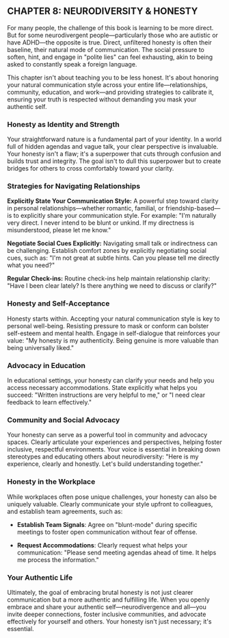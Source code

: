 ## CHAPTER 8: NEURODIVERSITY & HONESTY

For many people, the challenge of this book is learning to be more direct. But for some neurodivergent people—particularly those who are autistic or have ADHD—the opposite is true. Direct, unfiltered honesty is often their baseline, their natural mode of communication. The social pressure to soften, hint, and engage in "polite lies" can feel exhausting, akin to being asked to constantly speak a foreign language.

This chapter isn't about teaching you to be less honest. It's about honoring your natural communication style across your entire life—relationships, community, education, and work—and providing strategies to calibrate it, ensuring your truth is respected without demanding you mask your authentic self.

### Honesty as Identity and Strength

Your straightforward nature is a fundamental part of your identity. In a world full of hidden agendas and vague talk, your clear perspective is invaluable. Your honesty isn't a flaw; it's a superpower that cuts through confusion and builds trust and integrity. The goal isn't to dull this superpower but to create bridges for others to cross comfortably toward your clarity.

### Strategies for Navigating Relationships

**Explicitly State Your Communication Style:**
A powerful step toward clarity in personal relationships—whether romantic, familial, or friendship-based—is to explicitly share your communication style. For example: "I'm naturally very direct. I never intend to be blunt or unkind. If my directness is misunderstood, please let me know."

**Negotiate Social Cues Explicitly:**
Navigating small talk or indirectness can be challenging. Establish comfort zones by explicitly negotiating social cues, such as: "I'm not great at subtle hints. Can you please tell me directly what you need?"

**Regular Check-ins:**
Routine check-ins help maintain relationship clarity: "Have I been clear lately? Is there anything we need to discuss or clarify?"

### Honesty and Self-Acceptance

Honesty starts within. Accepting your natural communication style is key to personal well-being. Resisting pressure to mask or conform can bolster self-esteem and mental health. Engage in self-dialogue that reinforces your value: "My honesty is my authenticity. Being genuine is more valuable than being universally liked."

### Advocacy in Education

In educational settings, your honesty can clarify your needs and help you access necessary accommodations. State explicitly what helps you succeed: "Written instructions are very helpful to me," or "I need clear feedback to learn effectively."

### Community and Social Advocacy

Your honesty can serve as a powerful tool in community and advocacy spaces. Clearly articulate your experiences and perspectives, helping foster inclusive, respectful environments. Your voice is essential in breaking down stereotypes and educating others about neurodiversity: "Here is my experience, clearly and honestly. Let's build understanding together."

### Honesty in the Workplace

While workplaces often pose unique challenges, your honesty can also be uniquely valuable. Clearly communicate your style upfront to colleagues, and establish team agreements, such as:

* **Establish Team Signals**: Agree on "blunt-mode" during specific meetings to foster open communication without fear of offense.

* **Request Accommodations**: Clearly request what helps your communication: "Please send meeting agendas ahead of time. It helps me process the information."

### Your Authentic Life

Ultimately, the goal of embracing brutal honesty is not just clearer communication but a more authentic and fulfilling life. When you openly embrace and share your authentic self—neurodivergence and all—you invite deeper connections, foster inclusive communities, and advocate effectively for yourself and others. Your honesty isn't just necessary; it's essential.